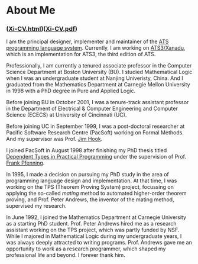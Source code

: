 # About Me
### ([Xi-CV.html](./Xi-CV.html))([Xi-CV.pdf](./Xi-CV.pdf))

I am the principal designer, implementer and maintainer of the [ATS
programming language system](http://www.ats-lang.org).  Currently, I
am working on [ATS3/Xanadu](https://github.com/githwxi/ATS-Xanadu),
which is an implementation for ATS3, the third edition of ATS.

Professionally, I am currently a tenured associate professor in the
Computer Science Department at Boston University (BU). I studied
Mathematical Logic when I was an undergraduate student at Nanjing
Univeristy, China. And I graduated from the Mathematics Department at
Carnegie Mellon University in 1998 with a PhD degree in Pure and
Applied Logic.
  
Before joining BU in October 2001, I was a tenure-track assistant
professor in the Department of Electrical & Computer Engineering and
Computer Science (ECECS) at University of Cincinnati (UC).

Before joining UC in September 1999, I was a post-doctoral researcher
at Pacific Software Research Centre (PacSoft) working on Formal
Methods. And my supervisor was Prof. [Jim Hook](http://web.cecs.pdx.edu/~hook).

I joined PacSoft in August 1998 after finishing my PhD thesis titled
[Dependent Types in Practical Programming](./../PUBLICATION/MYDATA/DML-thesis.pdf)
under the supervision of Prof. [Frank Pfenning](http://www.cs.cmu.edu/~fp).

In 1995, I made a decision on pursuing my PhD study in the area of
programming language design and implementation. At that time, I was
working on the TPS (Theorem Proving System) project, focussing on
applying the so-called _mating_ method to automated higher-order
theorem proving, and Prof. Peter Andrews, the inventor of the mating
method, supervised my research.

In June 1992, I joined the Mathematics Department at Carnegie
University as a starting PhD student. Prof. Peter Andrews hired me as
a research assistant working on the TPS project, which was partly
funded by NSF. While I majored in Mathematical Logic during my
undergraduate years, I was always deeply attracted to writing
programs. Prof. Andrews gave me an opportunity to work as a research
programmer, which shaped my professional life and beyond. I forever
thank him.
